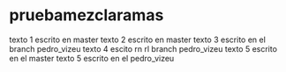 # pruebamezclaramas
texto 1 escrito en master
texto 2 escrito en master
texto 3 escrito en el branch pedro_vizeu
texto 4 escito rn rl branch pedro_vizeu
texto 5 escrito en el master
texto 5 escrito en el pedro_vizeu
